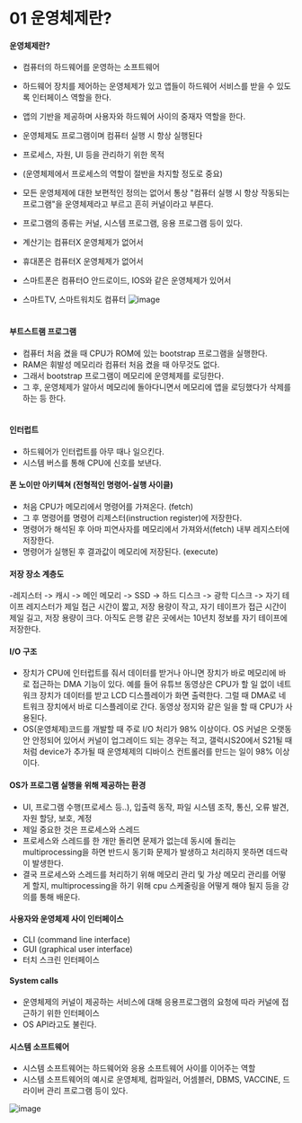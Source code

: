 # 01 운영체제란?  
#### 운영체제란?
- 컴퓨터의 하드웨어를 운영하는 소프트웨어
- 하드웨어 장치를 제어하는 운영체제가 있고 앱들이 하드웨어 서비스를 받을 수 있도록 인터페이스 역할을 한다.
- 앱의 기반을 제공하며 사용자와 하드웨어 사이의 중재자 역할을 한다.
- 운영체제도 프로그램이며 컴퓨터 실행 시 항상 실행된다
- 프로세스, 자원, UI 등을 관리하기 위한 목적
- (운영체제에서 프로세스의 역할이 절반을 차지할 정도로 중요)
- 모든 운영체제에 대한 보편적인 정의는 없어서 통상 "컴퓨터 실행 시 항상 작동되는 프로그램"을 운영체제라고 부르고 흔히 커널이라고 부른다.
- 프로그램의 종류는 커널, 시스템 프로그램, 응용 프로그램 등이 있다.

- 계산기는 컴퓨터X 운영체제가 없어서
- 휴대폰은 컴퓨터X 운영체제가 없어서
- 스마트폰은 컴퓨터O 안드로이드, IOS와 같은 운영체제가 있어서
- 스마트TV, 스마트워치도 컴퓨터
![image](https://user-images.githubusercontent.com/81418010/221063573-0a6e2f73-7fa7-455f-ac46-3beaa9b1b34e.png)
<br><br>
#### 부트스트램 프로그램   
- 컴퓨터 처음 켰을 때 CPU가 ROM에 있는 bootstrap 프로그램을 실행한다.
- RAM은 휘발성 메모리라 컴퓨터 처음 켰을 때 아무것도 없다.
- 그래서 bootstrap 프로그램이 메모리에 운영체제를 로딩한다.
- 그 후, 운영체제가 알아서 메모리에 돌아다니면서 메모리에 앱을 로딩했다가 삭제를 하는 등 한다.
<br><br>
#### 인터럽트   
- 하드웨어가 인터럽트를 아무 때나 일으킨다.
- 시스템 버스를 통해 CPU에 신호를 보낸다.
#### 폰 노이만 아키텍쳐 (전형적인 명령어-실행 사이클)
- 처음 CPU가 메모리에서 명령어를 가져온다. (fetch)
- 그 후 명령어를 명령어 리제스터(instruction register)에 저장한다.
- 명령어가 해석된 후 아마 피연사자를 메모리에서 가져와서(fetch) 내부 레지스터에 저장한다.
- 명령어가 실행된 후 결과값이 메모리에 저장된다. (execute)
#### 저장 장소 계층도
-레지스터  ->  캐시  ->  메인 메모리  ->  SSD  -> 하드 디스크  -> 광학 디스크  -> 자기 테이프
레지스터가 제일 접근 시간이 짧고, 저장 용량이 작고, 자기 테이프가 접근 시간이 제일 길고, 저장 용량이 크다. 아직도 은행 같은 곳에서는 10년치 정보를 자기 테이프에 저장한다.
#### I/O 구조
- 장치가 CPU에 인터럽트를 줘서 데이터를 받거나 아니면 장치가 바로 메모리에 바로 접근하는 DMA 기능이 있다. 예를 들어 유튜브 동영상은 CPU가 할 일 없이 네트워크 장치가 데이터를 받고 LCD 디스플레이가 화면 출력한다. 그럴 때 DMA로 네트워크 장치에서 바로 디스플레이로 간다. 동영상 정지와 같은 일을 할 때 CPU가 사용된다.
- OS(운영체제)코드를 개발할 때 주로 I/O 처리가 98% 이상이다. OS 커널은 오랫동안 안정되어 있어서 커널이 업그레이드 되는 경우는 적고, 갤럭시S20에서 S21될 때처럼 device가 추가될 때 운영체제의 디바이스 컨트롤러를 만드는 일이 98% 이상이다.
#### OS가 프로그램 실행을 위해 제공하는 환경
- UI, 프로그램 수행(프로세스 등..), 입출력 동작, 파일 시스템 조작, 통신, 오류 발견, 자원 할당, 보호, 계정
- 제일 중요한 것은 프로세스와 스레드   
- 프로세스와 스레드를 한 개만 돌리면 문제가 없는데 동시에 돌리는 multiprocessing을 하면 반드시 동기화 문제가 발생하고 처리하지 못하면 데드락이 발생한다.
- 결국 프로세스와 스레드를 처리하기 위해 메모리 관리 및 가상 메모리 관리를 어떻게 할지, multiprocessing을 하기 위해 cpu 스케줄링을 어떻게 해야 될지 등을 강의를 통해 배운다.
#### 사용자와 운영체제 사이 인터페이스
- CLI (command line interface)
- GUI (graphical user interface)
- 터치 스크린 인터페이스
#### System calls
- 운영체제의 커널이 제공하는 서비스에 대해 응용프로그램의 요청에 따라 커널에 접근하기 위한 인터페이스
- OS API라고도 불린다.
#### 시스템 소프트웨어   
- 시스템 소프트웨어는 하드웨어와 응용 소프트웨어 사이를 이어주는 역할
- 시스템 소프트웨어의 예시로 운영체제, 컴파일러, 어셈블러, DBMS, VACCINE, 드라이버 관리 프로그램 등이 있다.

![image](http://wiki.hash.kr/images/thumb/f/f6/%EC%8B%9C%EC%8A%A4%ED%85%9C_%EC%86%8C%ED%94%84%ED%8A%B8%EC%9B%A8%EC%96%B4_%EA%B5%AC%EC%A1%B0.png/400px-%EC%8B%9C%EC%8A%A4%ED%85%9C_%EC%86%8C%ED%94%84%ED%8A%B8%EC%9B%A8%EC%96%B4_%EA%B5%AC%EC%A1%B0.png)
